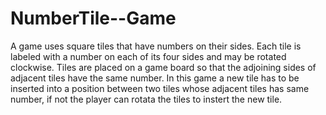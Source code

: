 # NumberTile--Game
A game uses square tiles that have numbers on their sides. Each tile is labeled with a number on each of its four sides and may be rotated clockwise. Tiles are placed on a game board so that the adjoining sides of adjacent tiles have the same number. In this game a new tile has to be inserted into a position between two tiles whose adjacent tiles has same number, if not the player can rotata the tiles to instert the new tile.
